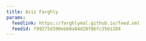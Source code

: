 ```yaml
---
title: Aziz Farghly
params:
  feedlink: https://farghlymal.github.io/feed.xml
  feedid: f99275d390ebb0a84d28f86fc35b1284
---
```

